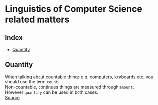 # Linguistics of Computer Science related matters

## Index

  - [Quantity](#quantity)

## Quantity

When talking about countable things e.g. computers, keyboards etc. you should use the term `count`.\
Non-countable, continues things are measured through `amount`.\
However `quantity` can be used in both cases.\
[Source](https://english.stackexchange.com/a/141571)
